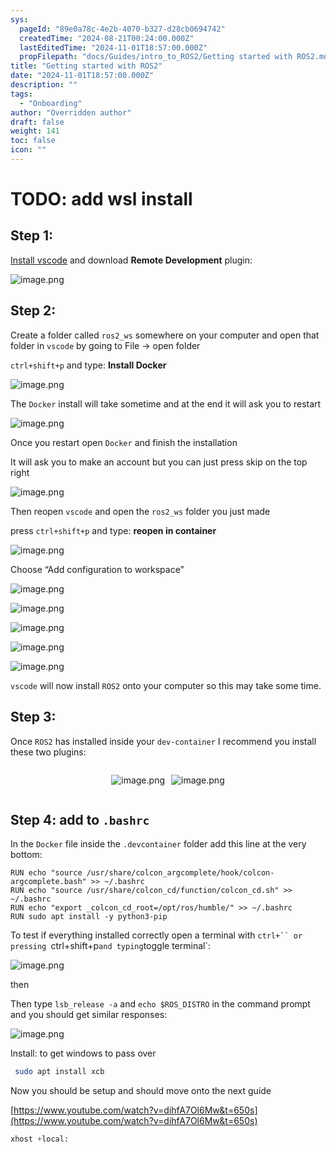 ```yaml
---
sys:
  pageId: "89e0a78c-4e2b-4070-b327-d28cb0694742"
  createdTime: "2024-08-21T00:24:00.000Z"
  lastEditedTime: "2024-11-01T18:57:00.000Z"
  propFilepath: "docs/Guides/intro_to_ROS2/Getting started with ROS2.md"
title: "Getting started with ROS2"
date: "2024-11-01T18:57:00.000Z"
description: ""
tags:
  - "Onboarding"
author: "Overridden author"
draft: false
weight: 141
toc: false
icon: ""
---
```


# TODO: add wsl install

## Step 1:

[Install vscode](https://code.visualstudio.com/download) and download **Remote Development** plugin:

![image.png](https://prod-files-secure.s3.us-west-2.amazonaws.com/d518164a-d88e-44d1-a4ee-3adb3bd8bce0/efb52993-1881-4a40-b95e-6f020334f022/image.png?X-Amz-Algorithm=AWS4-HMAC-SHA256&X-Amz-Content-Sha256=UNSIGNED-PAYLOAD&X-Amz-Credential=ASIAZI2LB466YADLCAUN%2F20250218%2Fus-west-2%2Fs3%2Faws4_request&X-Amz-Date=20250218T110213Z&X-Amz-Expires=3600&X-Amz-Security-Token=IQoJb3JpZ2luX2VjEGMaCXVzLXdlc3QtMiJIMEYCIQCB7J5%2BtzaN3qBkexsyXbANyUspqVhCibTUA1%2Bc1H%2B%2BUQIhAP9ulZBDv%2FZfBOAMbAPUaTizz0MOLamhB%2Bi0bIvduWXlKogECIv%2F%2F%2F%2F%2F%2F%2F%2F%2F%2FwEQABoMNjM3NDIzMTgzODA1IgxrV0YvrodrpfN%2FLIsq3APSRV3WxRoNJmQ11ghQXtL1HTA8bE3BNzrhB2YvHQ7mQcxopQILNIepWuRT7xgh9qSCRZ0wSxFcWVS2eVmMnGrcmil%2BUh2znHVTBOyn3XDimFmLUCCgvxvyZB%2FT9%2FLmSPLkUhNXwbFduz%2BnEMcFiLUEfM6UYHZU3TttA%2FOIpb1pFECx%2FdrCxAVRB%2F5MhR1BtL%2BzbXAsZp2onWv07avLOrnDLw9c9O5jjr4lxNqAwRT9rJJJJDh85CPsoFa1ldMpNBFNbKSLYEbRvZGlvPRaHLhodc0%2FektbyD4MyhbW2TKL7YIkdGRDJ%2FMeJk76kyAHnSVOprSDfoBPnLgOcEK%2FoJhpBQHb%2FtD07J7JQwSmNgaAAIuvpQ6qp6Cr%2Fkq6lHY6FWI2%2BWTxXqn8UpxsOhpr9NeL%2FHxMlZTUDTlfbt0O3BLh%2FRxbd%2FhvHlJcEaZHrEZEVmsLju1f6df8PVLjjbg8op1PYNRF90D3IkLT%2F%2F8%2BKR2ySPebwUUIpSnOZiZ4Evuqp4lXQotp%2FX%2Bz6kdO4iDFQlfcNttLH8ddnH7dkdeQfdU1YJncbp1kBuDjezE7pVnYsmA5JnIEsIckbpr2grhpEVdYEvlKYewhdqqCokF5ydw3cY%2FnuKU%2FBz0LLoErdDChv9G9BjqkATJHE5RP31oXMu3uv7DkHdlhzDKHlDTQqOXj5K0OlP%2B3%2BdmxgVpgFn%2B2EBuVwVdKygnetvhXDbKyMjfj%2BMJZCR7NPval8p8XHJTYvji5XN1GKgmGVozJkpG2dl8VJlSUN4XxbvyguQL6lZX3Au4Q2igAOMIUI4UKK5I8ET0qvo%2F2PeMOr3074G9UcMoihwEj0F%2FdhtsIiXyAlwoXPN%2BhkrOLsIL5&X-Amz-Signature=85c26aa93d79f13a167d52eefa0e90ba92a25782320117e5546147c65e4f3afc&X-Amz-SignedHeaders=host&x-id=GetObject)

## Step 2:

Create a folder called `ros2_ws` somewhere on your computer and open that folder in `vscode` by going to File → open folder 

`ctrl+shift+p` and type: **Install Docker**

![image.png](https://prod-files-secure.s3.us-west-2.amazonaws.com/d518164a-d88e-44d1-a4ee-3adb3bd8bce0/2269dc0e-1cd5-47ff-bceb-c04ad9b2eab0/image.png?X-Amz-Algorithm=AWS4-HMAC-SHA256&X-Amz-Content-Sha256=UNSIGNED-PAYLOAD&X-Amz-Credential=ASIAZI2LB466YADLCAUN%2F20250218%2Fus-west-2%2Fs3%2Faws4_request&X-Amz-Date=20250218T110213Z&X-Amz-Expires=3600&X-Amz-Security-Token=IQoJb3JpZ2luX2VjEGMaCXVzLXdlc3QtMiJIMEYCIQCB7J5%2BtzaN3qBkexsyXbANyUspqVhCibTUA1%2Bc1H%2B%2BUQIhAP9ulZBDv%2FZfBOAMbAPUaTizz0MOLamhB%2Bi0bIvduWXlKogECIv%2F%2F%2F%2F%2F%2F%2F%2F%2F%2FwEQABoMNjM3NDIzMTgzODA1IgxrV0YvrodrpfN%2FLIsq3APSRV3WxRoNJmQ11ghQXtL1HTA8bE3BNzrhB2YvHQ7mQcxopQILNIepWuRT7xgh9qSCRZ0wSxFcWVS2eVmMnGrcmil%2BUh2znHVTBOyn3XDimFmLUCCgvxvyZB%2FT9%2FLmSPLkUhNXwbFduz%2BnEMcFiLUEfM6UYHZU3TttA%2FOIpb1pFECx%2FdrCxAVRB%2F5MhR1BtL%2BzbXAsZp2onWv07avLOrnDLw9c9O5jjr4lxNqAwRT9rJJJJDh85CPsoFa1ldMpNBFNbKSLYEbRvZGlvPRaHLhodc0%2FektbyD4MyhbW2TKL7YIkdGRDJ%2FMeJk76kyAHnSVOprSDfoBPnLgOcEK%2FoJhpBQHb%2FtD07J7JQwSmNgaAAIuvpQ6qp6Cr%2Fkq6lHY6FWI2%2BWTxXqn8UpxsOhpr9NeL%2FHxMlZTUDTlfbt0O3BLh%2FRxbd%2FhvHlJcEaZHrEZEVmsLju1f6df8PVLjjbg8op1PYNRF90D3IkLT%2F%2F8%2BKR2ySPebwUUIpSnOZiZ4Evuqp4lXQotp%2FX%2Bz6kdO4iDFQlfcNttLH8ddnH7dkdeQfdU1YJncbp1kBuDjezE7pVnYsmA5JnIEsIckbpr2grhpEVdYEvlKYewhdqqCokF5ydw3cY%2FnuKU%2FBz0LLoErdDChv9G9BjqkATJHE5RP31oXMu3uv7DkHdlhzDKHlDTQqOXj5K0OlP%2B3%2BdmxgVpgFn%2B2EBuVwVdKygnetvhXDbKyMjfj%2BMJZCR7NPval8p8XHJTYvji5XN1GKgmGVozJkpG2dl8VJlSUN4XxbvyguQL6lZX3Au4Q2igAOMIUI4UKK5I8ET0qvo%2F2PeMOr3074G9UcMoihwEj0F%2FdhtsIiXyAlwoXPN%2BhkrOLsIL5&X-Amz-Signature=c6feb95874cddc2975220b46acdd74066b2426c39dd0eb1155a5b7f06d6080c4&X-Amz-SignedHeaders=host&x-id=GetObject)

The `Docker` install will take sometime and at the end it will ask you to restart

![image.png](https://prod-files-secure.s3.us-west-2.amazonaws.com/d518164a-d88e-44d1-a4ee-3adb3bd8bce0/ed233f78-be33-4b1f-b89c-9c346c0e961e/image.png?X-Amz-Algorithm=AWS4-HMAC-SHA256&X-Amz-Content-Sha256=UNSIGNED-PAYLOAD&X-Amz-Credential=ASIAZI2LB466YADLCAUN%2F20250218%2Fus-west-2%2Fs3%2Faws4_request&X-Amz-Date=20250218T110213Z&X-Amz-Expires=3600&X-Amz-Security-Token=IQoJb3JpZ2luX2VjEGMaCXVzLXdlc3QtMiJIMEYCIQCB7J5%2BtzaN3qBkexsyXbANyUspqVhCibTUA1%2Bc1H%2B%2BUQIhAP9ulZBDv%2FZfBOAMbAPUaTizz0MOLamhB%2Bi0bIvduWXlKogECIv%2F%2F%2F%2F%2F%2F%2F%2F%2F%2FwEQABoMNjM3NDIzMTgzODA1IgxrV0YvrodrpfN%2FLIsq3APSRV3WxRoNJmQ11ghQXtL1HTA8bE3BNzrhB2YvHQ7mQcxopQILNIepWuRT7xgh9qSCRZ0wSxFcWVS2eVmMnGrcmil%2BUh2znHVTBOyn3XDimFmLUCCgvxvyZB%2FT9%2FLmSPLkUhNXwbFduz%2BnEMcFiLUEfM6UYHZU3TttA%2FOIpb1pFECx%2FdrCxAVRB%2F5MhR1BtL%2BzbXAsZp2onWv07avLOrnDLw9c9O5jjr4lxNqAwRT9rJJJJDh85CPsoFa1ldMpNBFNbKSLYEbRvZGlvPRaHLhodc0%2FektbyD4MyhbW2TKL7YIkdGRDJ%2FMeJk76kyAHnSVOprSDfoBPnLgOcEK%2FoJhpBQHb%2FtD07J7JQwSmNgaAAIuvpQ6qp6Cr%2Fkq6lHY6FWI2%2BWTxXqn8UpxsOhpr9NeL%2FHxMlZTUDTlfbt0O3BLh%2FRxbd%2FhvHlJcEaZHrEZEVmsLju1f6df8PVLjjbg8op1PYNRF90D3IkLT%2F%2F8%2BKR2ySPebwUUIpSnOZiZ4Evuqp4lXQotp%2FX%2Bz6kdO4iDFQlfcNttLH8ddnH7dkdeQfdU1YJncbp1kBuDjezE7pVnYsmA5JnIEsIckbpr2grhpEVdYEvlKYewhdqqCokF5ydw3cY%2FnuKU%2FBz0LLoErdDChv9G9BjqkATJHE5RP31oXMu3uv7DkHdlhzDKHlDTQqOXj5K0OlP%2B3%2BdmxgVpgFn%2B2EBuVwVdKygnetvhXDbKyMjfj%2BMJZCR7NPval8p8XHJTYvji5XN1GKgmGVozJkpG2dl8VJlSUN4XxbvyguQL6lZX3Au4Q2igAOMIUI4UKK5I8ET0qvo%2F2PeMOr3074G9UcMoihwEj0F%2FdhtsIiXyAlwoXPN%2BhkrOLsIL5&X-Amz-Signature=9a80eaf12e5b2efc1ed178717a84b1475f11e9d4e7a5f0bd7160524d082fcfc0&X-Amz-SignedHeaders=host&x-id=GetObject)

Once you restart open `Docker` and finish the installation

It will ask you to make an account but you can just press skip on the top right

![image.png](https://prod-files-secure.s3.us-west-2.amazonaws.com/d518164a-d88e-44d1-a4ee-3adb3bd8bce0/21010ad9-1659-4fd9-9f59-9932a09b2a3d/image.png?X-Amz-Algorithm=AWS4-HMAC-SHA256&X-Amz-Content-Sha256=UNSIGNED-PAYLOAD&X-Amz-Credential=ASIAZI2LB466YADLCAUN%2F20250218%2Fus-west-2%2Fs3%2Faws4_request&X-Amz-Date=20250218T110213Z&X-Amz-Expires=3600&X-Amz-Security-Token=IQoJb3JpZ2luX2VjEGMaCXVzLXdlc3QtMiJIMEYCIQCB7J5%2BtzaN3qBkexsyXbANyUspqVhCibTUA1%2Bc1H%2B%2BUQIhAP9ulZBDv%2FZfBOAMbAPUaTizz0MOLamhB%2Bi0bIvduWXlKogECIv%2F%2F%2F%2F%2F%2F%2F%2F%2F%2FwEQABoMNjM3NDIzMTgzODA1IgxrV0YvrodrpfN%2FLIsq3APSRV3WxRoNJmQ11ghQXtL1HTA8bE3BNzrhB2YvHQ7mQcxopQILNIepWuRT7xgh9qSCRZ0wSxFcWVS2eVmMnGrcmil%2BUh2znHVTBOyn3XDimFmLUCCgvxvyZB%2FT9%2FLmSPLkUhNXwbFduz%2BnEMcFiLUEfM6UYHZU3TttA%2FOIpb1pFECx%2FdrCxAVRB%2F5MhR1BtL%2BzbXAsZp2onWv07avLOrnDLw9c9O5jjr4lxNqAwRT9rJJJJDh85CPsoFa1ldMpNBFNbKSLYEbRvZGlvPRaHLhodc0%2FektbyD4MyhbW2TKL7YIkdGRDJ%2FMeJk76kyAHnSVOprSDfoBPnLgOcEK%2FoJhpBQHb%2FtD07J7JQwSmNgaAAIuvpQ6qp6Cr%2Fkq6lHY6FWI2%2BWTxXqn8UpxsOhpr9NeL%2FHxMlZTUDTlfbt0O3BLh%2FRxbd%2FhvHlJcEaZHrEZEVmsLju1f6df8PVLjjbg8op1PYNRF90D3IkLT%2F%2F8%2BKR2ySPebwUUIpSnOZiZ4Evuqp4lXQotp%2FX%2Bz6kdO4iDFQlfcNttLH8ddnH7dkdeQfdU1YJncbp1kBuDjezE7pVnYsmA5JnIEsIckbpr2grhpEVdYEvlKYewhdqqCokF5ydw3cY%2FnuKU%2FBz0LLoErdDChv9G9BjqkATJHE5RP31oXMu3uv7DkHdlhzDKHlDTQqOXj5K0OlP%2B3%2BdmxgVpgFn%2B2EBuVwVdKygnetvhXDbKyMjfj%2BMJZCR7NPval8p8XHJTYvji5XN1GKgmGVozJkpG2dl8VJlSUN4XxbvyguQL6lZX3Au4Q2igAOMIUI4UKK5I8ET0qvo%2F2PeMOr3074G9UcMoihwEj0F%2FdhtsIiXyAlwoXPN%2BhkrOLsIL5&X-Amz-Signature=6d8b8b116c87bd75482f538b23240151dc809fb52387489f0c10b8b3400892ef&X-Amz-SignedHeaders=host&x-id=GetObject)

Then reopen `vscode` and open the `ros2_ws` folder you just made

press `ctrl+shift+p` and type: **reopen in container**

![image.png](https://prod-files-secure.s3.us-west-2.amazonaws.com/d518164a-d88e-44d1-a4ee-3adb3bd8bce0/4e93b8c2-41ad-488c-8095-c74205196118/image.png?X-Amz-Algorithm=AWS4-HMAC-SHA256&X-Amz-Content-Sha256=UNSIGNED-PAYLOAD&X-Amz-Credential=ASIAZI2LB466YADLCAUN%2F20250218%2Fus-west-2%2Fs3%2Faws4_request&X-Amz-Date=20250218T110213Z&X-Amz-Expires=3600&X-Amz-Security-Token=IQoJb3JpZ2luX2VjEGMaCXVzLXdlc3QtMiJIMEYCIQCB7J5%2BtzaN3qBkexsyXbANyUspqVhCibTUA1%2Bc1H%2B%2BUQIhAP9ulZBDv%2FZfBOAMbAPUaTizz0MOLamhB%2Bi0bIvduWXlKogECIv%2F%2F%2F%2F%2F%2F%2F%2F%2F%2FwEQABoMNjM3NDIzMTgzODA1IgxrV0YvrodrpfN%2FLIsq3APSRV3WxRoNJmQ11ghQXtL1HTA8bE3BNzrhB2YvHQ7mQcxopQILNIepWuRT7xgh9qSCRZ0wSxFcWVS2eVmMnGrcmil%2BUh2znHVTBOyn3XDimFmLUCCgvxvyZB%2FT9%2FLmSPLkUhNXwbFduz%2BnEMcFiLUEfM6UYHZU3TttA%2FOIpb1pFECx%2FdrCxAVRB%2F5MhR1BtL%2BzbXAsZp2onWv07avLOrnDLw9c9O5jjr4lxNqAwRT9rJJJJDh85CPsoFa1ldMpNBFNbKSLYEbRvZGlvPRaHLhodc0%2FektbyD4MyhbW2TKL7YIkdGRDJ%2FMeJk76kyAHnSVOprSDfoBPnLgOcEK%2FoJhpBQHb%2FtD07J7JQwSmNgaAAIuvpQ6qp6Cr%2Fkq6lHY6FWI2%2BWTxXqn8UpxsOhpr9NeL%2FHxMlZTUDTlfbt0O3BLh%2FRxbd%2FhvHlJcEaZHrEZEVmsLju1f6df8PVLjjbg8op1PYNRF90D3IkLT%2F%2F8%2BKR2ySPebwUUIpSnOZiZ4Evuqp4lXQotp%2FX%2Bz6kdO4iDFQlfcNttLH8ddnH7dkdeQfdU1YJncbp1kBuDjezE7pVnYsmA5JnIEsIckbpr2grhpEVdYEvlKYewhdqqCokF5ydw3cY%2FnuKU%2FBz0LLoErdDChv9G9BjqkATJHE5RP31oXMu3uv7DkHdlhzDKHlDTQqOXj5K0OlP%2B3%2BdmxgVpgFn%2B2EBuVwVdKygnetvhXDbKyMjfj%2BMJZCR7NPval8p8XHJTYvji5XN1GKgmGVozJkpG2dl8VJlSUN4XxbvyguQL6lZX3Au4Q2igAOMIUI4UKK5I8ET0qvo%2F2PeMOr3074G9UcMoihwEj0F%2FdhtsIiXyAlwoXPN%2BhkrOLsIL5&X-Amz-Signature=7690406b8c5c2fdc7a9f4b9af152f27fc5a08898abefba3438546a5885b7f27e&X-Amz-SignedHeaders=host&x-id=GetObject)

Choose “Add configuration to workspace”

![image.png](https://prod-files-secure.s3.us-west-2.amazonaws.com/d518164a-d88e-44d1-a4ee-3adb3bd8bce0/9560b282-5060-4989-ba37-97e7b2c22476/image.png?X-Amz-Algorithm=AWS4-HMAC-SHA256&X-Amz-Content-Sha256=UNSIGNED-PAYLOAD&X-Amz-Credential=ASIAZI2LB466YADLCAUN%2F20250218%2Fus-west-2%2Fs3%2Faws4_request&X-Amz-Date=20250218T110213Z&X-Amz-Expires=3600&X-Amz-Security-Token=IQoJb3JpZ2luX2VjEGMaCXVzLXdlc3QtMiJIMEYCIQCB7J5%2BtzaN3qBkexsyXbANyUspqVhCibTUA1%2Bc1H%2B%2BUQIhAP9ulZBDv%2FZfBOAMbAPUaTizz0MOLamhB%2Bi0bIvduWXlKogECIv%2F%2F%2F%2F%2F%2F%2F%2F%2F%2FwEQABoMNjM3NDIzMTgzODA1IgxrV0YvrodrpfN%2FLIsq3APSRV3WxRoNJmQ11ghQXtL1HTA8bE3BNzrhB2YvHQ7mQcxopQILNIepWuRT7xgh9qSCRZ0wSxFcWVS2eVmMnGrcmil%2BUh2znHVTBOyn3XDimFmLUCCgvxvyZB%2FT9%2FLmSPLkUhNXwbFduz%2BnEMcFiLUEfM6UYHZU3TttA%2FOIpb1pFECx%2FdrCxAVRB%2F5MhR1BtL%2BzbXAsZp2onWv07avLOrnDLw9c9O5jjr4lxNqAwRT9rJJJJDh85CPsoFa1ldMpNBFNbKSLYEbRvZGlvPRaHLhodc0%2FektbyD4MyhbW2TKL7YIkdGRDJ%2FMeJk76kyAHnSVOprSDfoBPnLgOcEK%2FoJhpBQHb%2FtD07J7JQwSmNgaAAIuvpQ6qp6Cr%2Fkq6lHY6FWI2%2BWTxXqn8UpxsOhpr9NeL%2FHxMlZTUDTlfbt0O3BLh%2FRxbd%2FhvHlJcEaZHrEZEVmsLju1f6df8PVLjjbg8op1PYNRF90D3IkLT%2F%2F8%2BKR2ySPebwUUIpSnOZiZ4Evuqp4lXQotp%2FX%2Bz6kdO4iDFQlfcNttLH8ddnH7dkdeQfdU1YJncbp1kBuDjezE7pVnYsmA5JnIEsIckbpr2grhpEVdYEvlKYewhdqqCokF5ydw3cY%2FnuKU%2FBz0LLoErdDChv9G9BjqkATJHE5RP31oXMu3uv7DkHdlhzDKHlDTQqOXj5K0OlP%2B3%2BdmxgVpgFn%2B2EBuVwVdKygnetvhXDbKyMjfj%2BMJZCR7NPval8p8XHJTYvji5XN1GKgmGVozJkpG2dl8VJlSUN4XxbvyguQL6lZX3Au4Q2igAOMIUI4UKK5I8ET0qvo%2F2PeMOr3074G9UcMoihwEj0F%2FdhtsIiXyAlwoXPN%2BhkrOLsIL5&X-Amz-Signature=da80c742148a2e45f2de75f1ad6c736812b50e6ac52d35766ddf91d61dbb4755&X-Amz-SignedHeaders=host&x-id=GetObject)

![image.png](https://prod-files-secure.s3.us-west-2.amazonaws.com/d518164a-d88e-44d1-a4ee-3adb3bd8bce0/2ee63f81-886b-48e8-a553-dc6e5eac99e4/image.png?X-Amz-Algorithm=AWS4-HMAC-SHA256&X-Amz-Content-Sha256=UNSIGNED-PAYLOAD&X-Amz-Credential=ASIAZI2LB466YADLCAUN%2F20250218%2Fus-west-2%2Fs3%2Faws4_request&X-Amz-Date=20250218T110213Z&X-Amz-Expires=3600&X-Amz-Security-Token=IQoJb3JpZ2luX2VjEGMaCXVzLXdlc3QtMiJIMEYCIQCB7J5%2BtzaN3qBkexsyXbANyUspqVhCibTUA1%2Bc1H%2B%2BUQIhAP9ulZBDv%2FZfBOAMbAPUaTizz0MOLamhB%2Bi0bIvduWXlKogECIv%2F%2F%2F%2F%2F%2F%2F%2F%2F%2FwEQABoMNjM3NDIzMTgzODA1IgxrV0YvrodrpfN%2FLIsq3APSRV3WxRoNJmQ11ghQXtL1HTA8bE3BNzrhB2YvHQ7mQcxopQILNIepWuRT7xgh9qSCRZ0wSxFcWVS2eVmMnGrcmil%2BUh2znHVTBOyn3XDimFmLUCCgvxvyZB%2FT9%2FLmSPLkUhNXwbFduz%2BnEMcFiLUEfM6UYHZU3TttA%2FOIpb1pFECx%2FdrCxAVRB%2F5MhR1BtL%2BzbXAsZp2onWv07avLOrnDLw9c9O5jjr4lxNqAwRT9rJJJJDh85CPsoFa1ldMpNBFNbKSLYEbRvZGlvPRaHLhodc0%2FektbyD4MyhbW2TKL7YIkdGRDJ%2FMeJk76kyAHnSVOprSDfoBPnLgOcEK%2FoJhpBQHb%2FtD07J7JQwSmNgaAAIuvpQ6qp6Cr%2Fkq6lHY6FWI2%2BWTxXqn8UpxsOhpr9NeL%2FHxMlZTUDTlfbt0O3BLh%2FRxbd%2FhvHlJcEaZHrEZEVmsLju1f6df8PVLjjbg8op1PYNRF90D3IkLT%2F%2F8%2BKR2ySPebwUUIpSnOZiZ4Evuqp4lXQotp%2FX%2Bz6kdO4iDFQlfcNttLH8ddnH7dkdeQfdU1YJncbp1kBuDjezE7pVnYsmA5JnIEsIckbpr2grhpEVdYEvlKYewhdqqCokF5ydw3cY%2FnuKU%2FBz0LLoErdDChv9G9BjqkATJHE5RP31oXMu3uv7DkHdlhzDKHlDTQqOXj5K0OlP%2B3%2BdmxgVpgFn%2B2EBuVwVdKygnetvhXDbKyMjfj%2BMJZCR7NPval8p8XHJTYvji5XN1GKgmGVozJkpG2dl8VJlSUN4XxbvyguQL6lZX3Au4Q2igAOMIUI4UKK5I8ET0qvo%2F2PeMOr3074G9UcMoihwEj0F%2FdhtsIiXyAlwoXPN%2BhkrOLsIL5&X-Amz-Signature=dcfc19877ccf5d486168d72e0ffdbbe462a1c13d95922f7e851ee18e888dc559&X-Amz-SignedHeaders=host&x-id=GetObject)

![image.png](https://prod-files-secure.s3.us-west-2.amazonaws.com/d518164a-d88e-44d1-a4ee-3adb3bd8bce0/ae1580b2-b048-407e-aed9-b584224a7a04/image.png?X-Amz-Algorithm=AWS4-HMAC-SHA256&X-Amz-Content-Sha256=UNSIGNED-PAYLOAD&X-Amz-Credential=ASIAZI2LB466YADLCAUN%2F20250218%2Fus-west-2%2Fs3%2Faws4_request&X-Amz-Date=20250218T110213Z&X-Amz-Expires=3600&X-Amz-Security-Token=IQoJb3JpZ2luX2VjEGMaCXVzLXdlc3QtMiJIMEYCIQCB7J5%2BtzaN3qBkexsyXbANyUspqVhCibTUA1%2Bc1H%2B%2BUQIhAP9ulZBDv%2FZfBOAMbAPUaTizz0MOLamhB%2Bi0bIvduWXlKogECIv%2F%2F%2F%2F%2F%2F%2F%2F%2F%2FwEQABoMNjM3NDIzMTgzODA1IgxrV0YvrodrpfN%2FLIsq3APSRV3WxRoNJmQ11ghQXtL1HTA8bE3BNzrhB2YvHQ7mQcxopQILNIepWuRT7xgh9qSCRZ0wSxFcWVS2eVmMnGrcmil%2BUh2znHVTBOyn3XDimFmLUCCgvxvyZB%2FT9%2FLmSPLkUhNXwbFduz%2BnEMcFiLUEfM6UYHZU3TttA%2FOIpb1pFECx%2FdrCxAVRB%2F5MhR1BtL%2BzbXAsZp2onWv07avLOrnDLw9c9O5jjr4lxNqAwRT9rJJJJDh85CPsoFa1ldMpNBFNbKSLYEbRvZGlvPRaHLhodc0%2FektbyD4MyhbW2TKL7YIkdGRDJ%2FMeJk76kyAHnSVOprSDfoBPnLgOcEK%2FoJhpBQHb%2FtD07J7JQwSmNgaAAIuvpQ6qp6Cr%2Fkq6lHY6FWI2%2BWTxXqn8UpxsOhpr9NeL%2FHxMlZTUDTlfbt0O3BLh%2FRxbd%2FhvHlJcEaZHrEZEVmsLju1f6df8PVLjjbg8op1PYNRF90D3IkLT%2F%2F8%2BKR2ySPebwUUIpSnOZiZ4Evuqp4lXQotp%2FX%2Bz6kdO4iDFQlfcNttLH8ddnH7dkdeQfdU1YJncbp1kBuDjezE7pVnYsmA5JnIEsIckbpr2grhpEVdYEvlKYewhdqqCokF5ydw3cY%2FnuKU%2FBz0LLoErdDChv9G9BjqkATJHE5RP31oXMu3uv7DkHdlhzDKHlDTQqOXj5K0OlP%2B3%2BdmxgVpgFn%2B2EBuVwVdKygnetvhXDbKyMjfj%2BMJZCR7NPval8p8XHJTYvji5XN1GKgmGVozJkpG2dl8VJlSUN4XxbvyguQL6lZX3Au4Q2igAOMIUI4UKK5I8ET0qvo%2F2PeMOr3074G9UcMoihwEj0F%2FdhtsIiXyAlwoXPN%2BhkrOLsIL5&X-Amz-Signature=c879514e661990d5fd1da0cd8aa9193473302dbb553ead91393d3c4c54e10098&X-Amz-SignedHeaders=host&x-id=GetObject)

![image.png](https://prod-files-secure.s3.us-west-2.amazonaws.com/d518164a-d88e-44d1-a4ee-3adb3bd8bce0/53255b28-f75e-430f-b9e3-c0ac8577e42b/image.png?X-Amz-Algorithm=AWS4-HMAC-SHA256&X-Amz-Content-Sha256=UNSIGNED-PAYLOAD&X-Amz-Credential=ASIAZI2LB466YADLCAUN%2F20250218%2Fus-west-2%2Fs3%2Faws4_request&X-Amz-Date=20250218T110213Z&X-Amz-Expires=3600&X-Amz-Security-Token=IQoJb3JpZ2luX2VjEGMaCXVzLXdlc3QtMiJIMEYCIQCB7J5%2BtzaN3qBkexsyXbANyUspqVhCibTUA1%2Bc1H%2B%2BUQIhAP9ulZBDv%2FZfBOAMbAPUaTizz0MOLamhB%2Bi0bIvduWXlKogECIv%2F%2F%2F%2F%2F%2F%2F%2F%2F%2FwEQABoMNjM3NDIzMTgzODA1IgxrV0YvrodrpfN%2FLIsq3APSRV3WxRoNJmQ11ghQXtL1HTA8bE3BNzrhB2YvHQ7mQcxopQILNIepWuRT7xgh9qSCRZ0wSxFcWVS2eVmMnGrcmil%2BUh2znHVTBOyn3XDimFmLUCCgvxvyZB%2FT9%2FLmSPLkUhNXwbFduz%2BnEMcFiLUEfM6UYHZU3TttA%2FOIpb1pFECx%2FdrCxAVRB%2F5MhR1BtL%2BzbXAsZp2onWv07avLOrnDLw9c9O5jjr4lxNqAwRT9rJJJJDh85CPsoFa1ldMpNBFNbKSLYEbRvZGlvPRaHLhodc0%2FektbyD4MyhbW2TKL7YIkdGRDJ%2FMeJk76kyAHnSVOprSDfoBPnLgOcEK%2FoJhpBQHb%2FtD07J7JQwSmNgaAAIuvpQ6qp6Cr%2Fkq6lHY6FWI2%2BWTxXqn8UpxsOhpr9NeL%2FHxMlZTUDTlfbt0O3BLh%2FRxbd%2FhvHlJcEaZHrEZEVmsLju1f6df8PVLjjbg8op1PYNRF90D3IkLT%2F%2F8%2BKR2ySPebwUUIpSnOZiZ4Evuqp4lXQotp%2FX%2Bz6kdO4iDFQlfcNttLH8ddnH7dkdeQfdU1YJncbp1kBuDjezE7pVnYsmA5JnIEsIckbpr2grhpEVdYEvlKYewhdqqCokF5ydw3cY%2FnuKU%2FBz0LLoErdDChv9G9BjqkATJHE5RP31oXMu3uv7DkHdlhzDKHlDTQqOXj5K0OlP%2B3%2BdmxgVpgFn%2B2EBuVwVdKygnetvhXDbKyMjfj%2BMJZCR7NPval8p8XHJTYvji5XN1GKgmGVozJkpG2dl8VJlSUN4XxbvyguQL6lZX3Au4Q2igAOMIUI4UKK5I8ET0qvo%2F2PeMOr3074G9UcMoihwEj0F%2FdhtsIiXyAlwoXPN%2BhkrOLsIL5&X-Amz-Signature=192f8159a9455902f3adcfb4d88f040e9f9e76c3633e9dba870126dd4616dd89&X-Amz-SignedHeaders=host&x-id=GetObject)

![image.png](https://prod-files-secure.s3.us-west-2.amazonaws.com/d518164a-d88e-44d1-a4ee-3adb3bd8bce0/7c562767-5af9-4ffb-97d1-327bcdf4ee00/image.png?X-Amz-Algorithm=AWS4-HMAC-SHA256&X-Amz-Content-Sha256=UNSIGNED-PAYLOAD&X-Amz-Credential=ASIAZI2LB466YADLCAUN%2F20250218%2Fus-west-2%2Fs3%2Faws4_request&X-Amz-Date=20250218T110213Z&X-Amz-Expires=3600&X-Amz-Security-Token=IQoJb3JpZ2luX2VjEGMaCXVzLXdlc3QtMiJIMEYCIQCB7J5%2BtzaN3qBkexsyXbANyUspqVhCibTUA1%2Bc1H%2B%2BUQIhAP9ulZBDv%2FZfBOAMbAPUaTizz0MOLamhB%2Bi0bIvduWXlKogECIv%2F%2F%2F%2F%2F%2F%2F%2F%2F%2FwEQABoMNjM3NDIzMTgzODA1IgxrV0YvrodrpfN%2FLIsq3APSRV3WxRoNJmQ11ghQXtL1HTA8bE3BNzrhB2YvHQ7mQcxopQILNIepWuRT7xgh9qSCRZ0wSxFcWVS2eVmMnGrcmil%2BUh2znHVTBOyn3XDimFmLUCCgvxvyZB%2FT9%2FLmSPLkUhNXwbFduz%2BnEMcFiLUEfM6UYHZU3TttA%2FOIpb1pFECx%2FdrCxAVRB%2F5MhR1BtL%2BzbXAsZp2onWv07avLOrnDLw9c9O5jjr4lxNqAwRT9rJJJJDh85CPsoFa1ldMpNBFNbKSLYEbRvZGlvPRaHLhodc0%2FektbyD4MyhbW2TKL7YIkdGRDJ%2FMeJk76kyAHnSVOprSDfoBPnLgOcEK%2FoJhpBQHb%2FtD07J7JQwSmNgaAAIuvpQ6qp6Cr%2Fkq6lHY6FWI2%2BWTxXqn8UpxsOhpr9NeL%2FHxMlZTUDTlfbt0O3BLh%2FRxbd%2FhvHlJcEaZHrEZEVmsLju1f6df8PVLjjbg8op1PYNRF90D3IkLT%2F%2F8%2BKR2ySPebwUUIpSnOZiZ4Evuqp4lXQotp%2FX%2Bz6kdO4iDFQlfcNttLH8ddnH7dkdeQfdU1YJncbp1kBuDjezE7pVnYsmA5JnIEsIckbpr2grhpEVdYEvlKYewhdqqCokF5ydw3cY%2FnuKU%2FBz0LLoErdDChv9G9BjqkATJHE5RP31oXMu3uv7DkHdlhzDKHlDTQqOXj5K0OlP%2B3%2BdmxgVpgFn%2B2EBuVwVdKygnetvhXDbKyMjfj%2BMJZCR7NPval8p8XHJTYvji5XN1GKgmGVozJkpG2dl8VJlSUN4XxbvyguQL6lZX3Au4Q2igAOMIUI4UKK5I8ET0qvo%2F2PeMOr3074G9UcMoihwEj0F%2FdhtsIiXyAlwoXPN%2BhkrOLsIL5&X-Amz-Signature=61ccb9d437ac3014251061ef072caf0d19b895803e8d3a36becf41ee490181e4&X-Amz-SignedHeaders=host&x-id=GetObject)

`vscode` will now install `ROS2` onto your computer so this may take some time.

## Step 3:

Once `ROS2` has installed inside your `dev-container` I recommend you install these two plugins:

<div style="display: flex;flex-direction: row; column-gap:10px; max-width: 630px;justify-content: center;">
<div>

![image.png](https://prod-files-secure.s3.us-west-2.amazonaws.com/d518164a-d88e-44d1-a4ee-3adb3bd8bce0/3fc3d550-5a54-4ba1-ba6b-faa01cdb7369/image.png?X-Amz-Algorithm=AWS4-HMAC-SHA256&X-Amz-Content-Sha256=UNSIGNED-PAYLOAD&X-Amz-Credential=ASIAZI2LB4666KTDSG3E%2F20250218%2Fus-west-2%2Fs3%2Faws4_request&X-Amz-Date=20250218T110216Z&X-Amz-Expires=3600&X-Amz-Security-Token=IQoJb3JpZ2luX2VjEGMaCXVzLXdlc3QtMiJHMEUCIQCtIdfVOlHt9smuR1ISff4RFn6dPXiwxHtzBFIwR4KVzwIgAvN5BBuSpwmH2Eo%2FiRi5iynE3Lr63YvxzoOmzXdYI88qiAQIjP%2F%2F%2F%2F%2F%2F%2F%2F%2F%2FARAAGgw2Mzc0MjMxODM4MDUiDOMLdqMIloWStAsz%2BCrcA9eUq6FjWefXvKEUMSoc09y0vhHg5%2BQtXFy3Cxrksr0j5zE%2F%2Fu6N3eYRyjjI3qnnGxAv2LxvDjwf9fpJpPVNGIGjXH75Y9JM27SqPTTc56lnjfNbibBlKPyt7l04qF3qpDZ3SYjN0h1U5YpGSf2a1hZAGAhoF%2Bi1Nl00XDvsR1WZpxrf49wcSNQhTywuzKQysBOtDDNAmH5nxOveoly8MUyBPUP%2BwHO%2FuMVWkIR65K2PDOOE%2BMu4WRiLyHkyXr6gIwDsq9OJe7R9%2FwKV9SvCQYSpIDN%2FBHzfWEwdYuPQxiqL66HqYgELjFivdZ9DCNAsdh7ozQbQZcOKf3l804oUX9Y8fe8vvrgKFnysuYtg6ENGxQfDnRKHhSJCsGQH4pnNok8CYfYIrWcqbCUskADiLQXol36m4GDdE7ysN3f9XUynXSvsN0grGEVCtdgQYrT%2B1xWgcUGNu5DUtQESy0w4pm7s6Rkxtky%2F0QrbJQh%2BIklN196LghoDdRAuoE4wt7nZwEBiJ92CENjFmhGTnISWoMuQiwyqAA3qVp1DFWMnQCDiRBttS7WshuJmNOo6IDJED3g9Akr7wltzV7nCF%2FWZQgvfl%2BVAZFVVLGAgnBLK0B%2FnZx2tRRJmL6%2Fc6BwSMIXA0b0GOqUBUk7LTAjjay3skBy5pOYgoLztiWzxWUXkPa014PwyOaupW81wOEVR2aMEcoh0Vzi6Q9vQvtdXp%2B4uOSnmQOujKMBKIrYv3%2B1Li5Y2oBidlPp9cmcQWgEYxUBekluxUxRFzmASjt9MNOFuYy%2Fcy1waWMQooP9SZdSdWvIs9Miscnke5h0HSrrSS9gMbu8RAYhOesV0riCoWtU41j%2FwJSJlWLfgTsnZ&X-Amz-Signature=e8fff6692d21a62d2e3ec7b874e133f5a9e320d3a91de8b6fec1994bd8b3a013&X-Amz-SignedHeaders=host&x-id=GetObject)

</div>
<div>

![image.png](https://prod-files-secure.s3.us-west-2.amazonaws.com/d518164a-d88e-44d1-a4ee-3adb3bd8bce0/d994cc66-13c2-4093-a5a3-f84cf4601a82/image.png?X-Amz-Algorithm=AWS4-HMAC-SHA256&X-Amz-Content-Sha256=UNSIGNED-PAYLOAD&X-Amz-Credential=ASIAZI2LB4663DRBN3GL%2F20250218%2Fus-west-2%2Fs3%2Faws4_request&X-Amz-Date=20250218T110216Z&X-Amz-Expires=3600&X-Amz-Security-Token=IQoJb3JpZ2luX2VjEGMaCXVzLXdlc3QtMiJGMEQCIHGzRcEG9%2Fxn%2Bnp%2FlW2Lrq9pHL%2Fzkud4azioufZQ7TSmAiAPQ9YkIM%2F5v%2BAvOo7sHJAhRM6WL%2BOhu9qq7O572dkkDSqIBAiM%2F%2F%2F%2F%2F%2F%2F%2F%2F%2F8BEAAaDDYzNzQyMzE4MzgwNSIMV87pm21ShGaryyVVKtwDw4Nqa1qrTTYfxhLVudN1mU1Y0ThRaDqQQzja3iqTIg46DjyKPBuF2P1pWuhGR2SfdFi%2FGtAQd8To3vIBNAznVeZiwRwbc5HYJ8qM%2BmmY4tC%2BvCNaBT2f8YvpFQUpzQNFTu4G09SxhWlsx08tRf0aWfjpWU20rsUpgCwfk8YLGWnQ%2BhfqKn0mV%2BE9jR2ee97I%2BlI0w6wJz%2BbaiXRhkUzYP%2Fu9g2DwcFMNWNUUhDd3mlf4KlAkzpnCAeXOkZH%2F0nLxmzgLzXTwGW83FbRCiowqSIgTRbJcM%2Fv7g6tyKe9w6AhY0gf0uhv%2Fbj4F4ldywkv%2BHLpvT77aKtMIKJSSf%2FvLJKj33MnnrzZtLa%2BnKiJGUieaSuu4CEwC8qDOYklV4%2B%2BtoOYEOJD9MPZnOQn%2BfVgG691%2BrDU%2F2ZUopjtUEqlvqxyYanIUw9UOLI8unj%2Brz1qnx%2B%2ByRetAeFN9oGiPRsfIks1YQNv3Bl6amuODwJWUxWCg7Ruzmvf%2Fwk0sv3R2Su04DipY5k3KgrA%2BV%2F6fAVE3zO6R8%2FJzkQwgqg29mAEI7Jb2vu3MSzpWN70AL6qbv1DLZ30cPLlKbOKZ%2BhoYrnR6RrtPfQgvAMyxEMrZBl0NdUX1qmuIa4Ga1Oqud1Mww7%2FRvQY6pgGFZxTmINxJyTJpTWSGtZQLJcyT%2B%2Bagl7NjJAQ5nEt9UMGmv5vrWgZ3pNKOQieRcXYigZZ0bRLnIbIo%2FR9HFrh764PoRcUXKM5WO8kJDtxbUZcW%2BaqiXGu%2FhhVjeRgYZ9fNDsxCudynrcMzGC9%2FzAslRHC%2Bte98AvHOJGESMLYvkvLQbvcAchXP1Z5WbQg2CLj5T1n8etUCRpDIJWgpSo0zB%2B0iBKh1&X-Amz-Signature=c499b40211b7dd3699bb2f5b3e594524c4b11eafec108b46ead6d8fd03773b48&X-Amz-SignedHeaders=host&x-id=GetObject)

</div>
</div>

## Step 4: add to `.bashrc`

In the `Docker` file inside the `.devcontainer` folder add this line at the very bottom: 

```docker
RUN echo "source /usr/share/colcon_argcomplete/hook/colcon-argcomplete.bash" >> ~/.bashrc
RUN echo "source /usr/share/colcon_cd/function/colcon_cd.sh" >> ~/.bashrc
RUN echo "export _colcon_cd_root=/opt/ros/humble/" >> ~/.bashrc
RUN sudo apt install -y python3-pip 
```

To test if everything installed correctly open a terminal with `ctrl+`` or pressing `ctrl+shift+p` and typing `toggle terminal`:

![image.png](https://prod-files-secure.s3.us-west-2.amazonaws.com/d518164a-d88e-44d1-a4ee-3adb3bd8bce0/6a4943d8-b04e-4c02-9a58-775f3384d1a5/image.png?X-Amz-Algorithm=AWS4-HMAC-SHA256&X-Amz-Content-Sha256=UNSIGNED-PAYLOAD&X-Amz-Credential=ASIAZI2LB466YADLCAUN%2F20250218%2Fus-west-2%2Fs3%2Faws4_request&X-Amz-Date=20250218T110213Z&X-Amz-Expires=3600&X-Amz-Security-Token=IQoJb3JpZ2luX2VjEGMaCXVzLXdlc3QtMiJIMEYCIQCB7J5%2BtzaN3qBkexsyXbANyUspqVhCibTUA1%2Bc1H%2B%2BUQIhAP9ulZBDv%2FZfBOAMbAPUaTizz0MOLamhB%2Bi0bIvduWXlKogECIv%2F%2F%2F%2F%2F%2F%2F%2F%2F%2FwEQABoMNjM3NDIzMTgzODA1IgxrV0YvrodrpfN%2FLIsq3APSRV3WxRoNJmQ11ghQXtL1HTA8bE3BNzrhB2YvHQ7mQcxopQILNIepWuRT7xgh9qSCRZ0wSxFcWVS2eVmMnGrcmil%2BUh2znHVTBOyn3XDimFmLUCCgvxvyZB%2FT9%2FLmSPLkUhNXwbFduz%2BnEMcFiLUEfM6UYHZU3TttA%2FOIpb1pFECx%2FdrCxAVRB%2F5MhR1BtL%2BzbXAsZp2onWv07avLOrnDLw9c9O5jjr4lxNqAwRT9rJJJJDh85CPsoFa1ldMpNBFNbKSLYEbRvZGlvPRaHLhodc0%2FektbyD4MyhbW2TKL7YIkdGRDJ%2FMeJk76kyAHnSVOprSDfoBPnLgOcEK%2FoJhpBQHb%2FtD07J7JQwSmNgaAAIuvpQ6qp6Cr%2Fkq6lHY6FWI2%2BWTxXqn8UpxsOhpr9NeL%2FHxMlZTUDTlfbt0O3BLh%2FRxbd%2FhvHlJcEaZHrEZEVmsLju1f6df8PVLjjbg8op1PYNRF90D3IkLT%2F%2F8%2BKR2ySPebwUUIpSnOZiZ4Evuqp4lXQotp%2FX%2Bz6kdO4iDFQlfcNttLH8ddnH7dkdeQfdU1YJncbp1kBuDjezE7pVnYsmA5JnIEsIckbpr2grhpEVdYEvlKYewhdqqCokF5ydw3cY%2FnuKU%2FBz0LLoErdDChv9G9BjqkATJHE5RP31oXMu3uv7DkHdlhzDKHlDTQqOXj5K0OlP%2B3%2BdmxgVpgFn%2B2EBuVwVdKygnetvhXDbKyMjfj%2BMJZCR7NPval8p8XHJTYvji5XN1GKgmGVozJkpG2dl8VJlSUN4XxbvyguQL6lZX3Au4Q2igAOMIUI4UKK5I8ET0qvo%2F2PeMOr3074G9UcMoihwEj0F%2FdhtsIiXyAlwoXPN%2BhkrOLsIL5&X-Amz-Signature=771a5938f2e3b02340757f3c556a290497fbbfd412df67e9a20a89122b54730f&X-Amz-SignedHeaders=host&x-id=GetObject)

then 

Then type `lsb_release -a` and `echo $ROS_DISTRO` in the command prompt and you should get similar responses:

![image.png](https://prod-files-secure.s3.us-west-2.amazonaws.com/d518164a-d88e-44d1-a4ee-3adb3bd8bce0/3e635dec-a805-4e85-8b9e-d000e5b71a4e/image.png?X-Amz-Algorithm=AWS4-HMAC-SHA256&X-Amz-Content-Sha256=UNSIGNED-PAYLOAD&X-Amz-Credential=ASIAZI2LB466YADLCAUN%2F20250218%2Fus-west-2%2Fs3%2Faws4_request&X-Amz-Date=20250218T110213Z&X-Amz-Expires=3600&X-Amz-Security-Token=IQoJb3JpZ2luX2VjEGMaCXVzLXdlc3QtMiJIMEYCIQCB7J5%2BtzaN3qBkexsyXbANyUspqVhCibTUA1%2Bc1H%2B%2BUQIhAP9ulZBDv%2FZfBOAMbAPUaTizz0MOLamhB%2Bi0bIvduWXlKogECIv%2F%2F%2F%2F%2F%2F%2F%2F%2F%2FwEQABoMNjM3NDIzMTgzODA1IgxrV0YvrodrpfN%2FLIsq3APSRV3WxRoNJmQ11ghQXtL1HTA8bE3BNzrhB2YvHQ7mQcxopQILNIepWuRT7xgh9qSCRZ0wSxFcWVS2eVmMnGrcmil%2BUh2znHVTBOyn3XDimFmLUCCgvxvyZB%2FT9%2FLmSPLkUhNXwbFduz%2BnEMcFiLUEfM6UYHZU3TttA%2FOIpb1pFECx%2FdrCxAVRB%2F5MhR1BtL%2BzbXAsZp2onWv07avLOrnDLw9c9O5jjr4lxNqAwRT9rJJJJDh85CPsoFa1ldMpNBFNbKSLYEbRvZGlvPRaHLhodc0%2FektbyD4MyhbW2TKL7YIkdGRDJ%2FMeJk76kyAHnSVOprSDfoBPnLgOcEK%2FoJhpBQHb%2FtD07J7JQwSmNgaAAIuvpQ6qp6Cr%2Fkq6lHY6FWI2%2BWTxXqn8UpxsOhpr9NeL%2FHxMlZTUDTlfbt0O3BLh%2FRxbd%2FhvHlJcEaZHrEZEVmsLju1f6df8PVLjjbg8op1PYNRF90D3IkLT%2F%2F8%2BKR2ySPebwUUIpSnOZiZ4Evuqp4lXQotp%2FX%2Bz6kdO4iDFQlfcNttLH8ddnH7dkdeQfdU1YJncbp1kBuDjezE7pVnYsmA5JnIEsIckbpr2grhpEVdYEvlKYewhdqqCokF5ydw3cY%2FnuKU%2FBz0LLoErdDChv9G9BjqkATJHE5RP31oXMu3uv7DkHdlhzDKHlDTQqOXj5K0OlP%2B3%2BdmxgVpgFn%2B2EBuVwVdKygnetvhXDbKyMjfj%2BMJZCR7NPval8p8XHJTYvji5XN1GKgmGVozJkpG2dl8VJlSUN4XxbvyguQL6lZX3Au4Q2igAOMIUI4UKK5I8ET0qvo%2F2PeMOr3074G9UcMoihwEj0F%2FdhtsIiXyAlwoXPN%2BhkrOLsIL5&X-Amz-Signature=88071b23cd1feae9ccfbde7e17162800defa8c32aef6ac1dcec1f4481538279f&X-Amz-SignedHeaders=host&x-id=GetObject)

Install:  to get windows to pass over

```bash
 sudo apt install xcb
```

Now you should be setup and should move onto the next guide 

[https://www.youtube.com/watch?v=dihfA7Ol6Mw&t=650s](https://www.youtube.com/watch?v=dihfA7Ol6Mw&t=650s)

```python
xhost +local:
```
